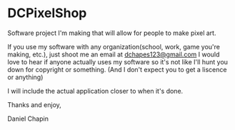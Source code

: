 # DCPixelShop
Software project I'm making that will allow for people to make pixel art.

If you use my software with any organization(school, work, game you're making, etc.), just shoot me an email at dchapes123@gmail.com
I would love to hear if anyone actually uses my software so it's not like I'll hunt you down for copyright or something.
(And I don't expect you to get a liscence or anything)

I will include the actual application closer to when it's done.

Thanks and enjoy,

Daniel Chapin
